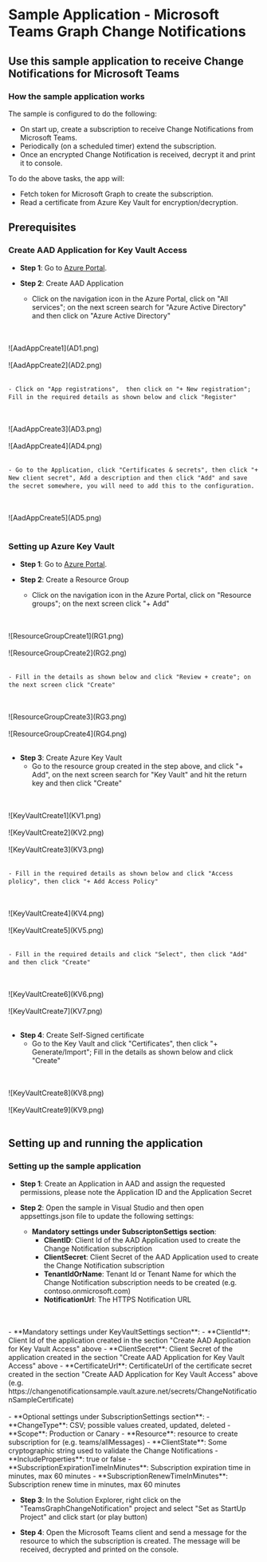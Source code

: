 # Sample Application - Microsoft Teams Graph Change Notifications

## Use this sample application to receive Change Notifications for Microsoft Teams

### How the sample application works

The sample is configured to do the following:
- On start up, create a subscription to receive Change Notifications from Microsoft Teams.
- Periodically (on a scheduled timer) extend the subscription.
- Once an encrypted Change Notification is received, decrypt it and print it to console.

To do the above tasks, the app will:
- Fetch token for Microsoft Graph to create the subscription.
- Read a certificate from Azure Key Vault for encryption/decryption.

## Prerequisites

### Create AAD Application for Key Vault Access

- **Step 1**: Go to [Azure Portal](https://portal.azure.com/).

- **Step 2**: Create AAD Application
    - Click on the navigation icon in the Azure Portal, click on "All services"; on the next screen search for "Azure Active Directory" and then click on "Azure Active Directory"
<br/>
<br/>
    ![AadAppCreate1](AD1.png)
<br/>
<br/>
    ![AadAppCreate2](AD2.png)
<br/>
<br/>

    - Click on "App registrations",  then click on "+ New registration"; Fill in the required details as shown below and click "Register"
<br/>
<br/>
    ![AadAppCreate3](AD3.png)
<br/>
<br/>
    ![AadAppCreate4](AD4.png)
<br/>
<br/>

    - Go to the Application, click "Certificates & secrets", then click "+ New client secret", Add a description and then click "Add" and save the secret somewhere, you will need to add this to the configuration.
<br/>
<br/>
    ![AadAppCreate5](AD5.png)
<br/>
<br/>

### Setting up Azure Key Vault

- **Step 1**: Go to [Azure Portal](https://portal.azure.com/).

- **Step 2**: Create a Resource Group
    - Click on the navigation icon in the Azure Portal, click on "Resource groups"; on the next screen click "+ Add"
<br/>
<br/>
    ![ResourceGroupCreate1](RG1.png)
<br/>
<br/>
    ![ResourceGroupCreate2](RG2.png)
<br/>
<br/>

    - Fill in the details as shown below and click "Review + create"; on the next screen click "Create"
<br/>
<br/>
    ![ResourceGroupCreate3](RG3.png)
<br/>
<br/>
    ![ResourceGroupCreate4](RG4.png)
<br/>
<br/>

- **Step 3**: Create Azure Key Vault
    - Go to the resource group created in the step above, and click "+ Add", on the next screen search for "Key Vault" and hit the return key and then click "Create"
<br/>
<br/>
    ![KeyVaultCreate1](KV1.png)
<br/>
<br/>
    ![KeyVaultCreate2](KV2.png)
<br/>
<br/>
    ![KeyVaultCreate3](KV3.png)
<br/>
<br/>

    - Fill in the required details as shown below and click "Access plolicy", then click "+ Add Access Policy"
<br/>
<br/>
    ![KeyVaultCreate4](KV4.png)
<br/>
<br/>
    ![KeyVaultCreate5](KV5.png)
<br/>
<br/>

    - Fill in the required details and click "Select", then click "Add" and then click "Create"
<br/>
<br/>
    ![KeyVaultCreate6](KV6.png)
<br/>
<br/>
    ![KeyVaultCreate7](KV7.png)
<br/>
<br/>

- **Step 4**: Create Self-Signed certificate
    - Go to the Key Vault and click "Certificates", then click "+ Generate/Import"; Fill in the details as shown below and click "Create"
<br/>
<br/>
    ![KeyVaultCreate8](KV8.png)
<br/>
<br/>
    ![KeyVaultCreate9](KV9.png)
<br/>
<br/>

## Setting up and running the application

### Setting up the sample application

- **Step 1**: Create an Application in AAD and assign the requested permissions, please note the Application ID and the Application Secret

- **Step 2**: Open the sample in Visual Studio and then open appsettings.json file to update the following settings:
    - **Mandatory settings under SubscriptonSettigs section**:
        - **ClientID**: Client Id of the AAD Application used to create the Change Notification subscription
        - **ClientSecret**: Client Secret of the AAD Application used to create the Change Notification subscription
        - **TenantIdOrName**: Tenant Id or Tenant Name for which the Change Notification subscription needs to be created (e.g. contoso.onmicrosoft.com)
        - **NotificationUrl**: The HTTPS Notification URL
<br/>
<br/>
    - **Mandatory settings under KeyVaultSettings section**:
        - **ClientId**: Client Id of the application created in the section "Create AAD Application for Key Vault Access" above
        - **ClientSecret**: Client Secret of the application created in the section "Create AAD Application for Key Vault Access" above
        - **CertificateUrl**: CertificateUrl of the certificate secret created in the section "Create AAD Application for Key Vault Access" above (e.g. https://changenotificationsample.vault.azure.net/secrets/ChangeNotificationSampleCertificate)
<br/>
<br/>
    - **Optional settings under SubscriptionSettings section**:
        - **ChangeType**: CSV; possible values created, updated, deleted
        - **Scope**: Production or Canary
        - **Resource**: resource to create subscription for (e.g. teams/allMessages)
        - **ClientState**: Some cryptographic string used to validate the Change Notifications
        - **IncludeProperties**: true or false
        - **SubscriptionExpirationTimeInMinutes**: Subscription expiration time in minutes, max 60 minutes 
        - **SubscriptionRenewTimeInMinutes**: Subscription renew time in minutes, max 60 minutes

- **Step 3**: In the Solution Explorer, right click on the "TeamsGraphChangeNotification" project and select "Set as StartUp Project" and click start (or play button)

- **Step 4**: Open the Microsoft Teams client and send a message for the resource to which the subscription is created. The message will be received, decrypted and printed on the console.